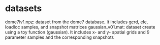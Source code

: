# datasets
dome7lv1.npz: dataset from the dome7 database. It includes gcrd, ele, loadloc samples, and snapshot matrices
gaussian_v01.mat: dataset create using a toy function (gaussian). It includes x- and y- spatial grids and 9 parameter samples and the corresponding snapshots
